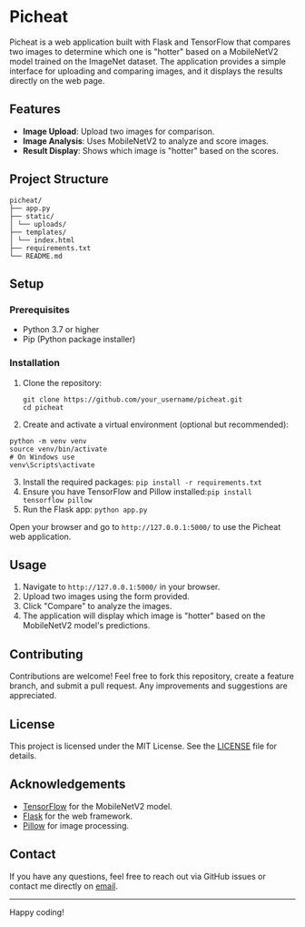 # Picheat

Picheat is a web application built with Flask and TensorFlow that compares two images to determine which one is "hotter" based on a MobileNetV2 model trained on the ImageNet dataset. The application provides a simple interface for uploading and comparing images, and it displays the results directly on the web page.

## Features

- **Image Upload**: Upload two images for comparison.
- **Image Analysis**: Uses MobileNetV2 to analyze and score images.
- **Result Display**: Shows which image is "hotter" based on the scores.

## Project Structure
```
picheat/
├── app.py
├── static/
│ └── uploads/
├── templates/
│ └── index.html
├── requirements.txt
└── README.md
```

## Setup

### Prerequisites

- Python 3.7 or higher
- Pip (Python package installer)

### Installation

1. Clone the repository:
   ```
   git clone https://github.com/your_username/picheat.git
   cd picheat
   ```

2. Create and activate a virtual environment (optional but recommended):
  ```
 python -m venv venv
source venv/bin/activate
# On Windows use 
venv\Scripts\activate
```

3. Install the required packages: `pip install -r requirements.txt`
4. Ensure you have TensorFlow and Pillow installed:`pip install tensorflow pillow`
5. Run the Flask app: `python app.py`

Open your browser and go to `http://127.0.0.1:5000/` to use the Picheat web application.

## Usage

1. Navigate to `http://127.0.0.1:5000/` in your browser.
2. Upload two images using the form provided.
3. Click "Compare" to analyze the images.
4. The application will display which image is "hotter" based on the MobileNetV2 model's predictions.


## Contributing

Contributions are welcome! Feel free to fork this repository, create a feature branch, and submit a pull request. Any improvements and suggestions are appreciated.


## License

This project is licensed under the MIT License. See the [LICENSE](https://github.com/Astro-Saurav/PicHeat/blob/main/LICENSE) file for details.

## Acknowledgements

- [TensorFlow](https://www.tensorflow.org/) for the MobileNetV2 model.
- [Flask](https://flask.palletsprojects.com/) for the web framework.
- [Pillow](https://pillow.readthedocs.io/) for image processing.

## Contact

If you have any questions, feel free to reach out via GitHub issues or contact me directly on [email](mailto:0501saurav@gmail.com).

---

Happy coding!
